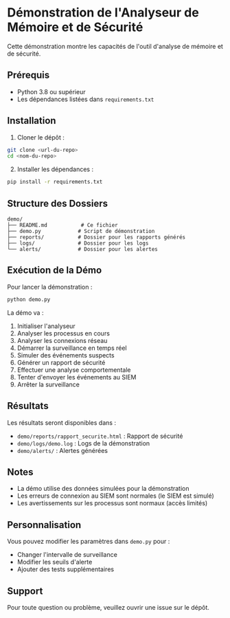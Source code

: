 # Démonstration de l'Analyseur de Mémoire et de Sécurité

Cette démonstration montre les capacités de l'outil d'analyse de mémoire et de sécurité.

## Prérequis

- Python 3.8 ou supérieur
- Les dépendances listées dans `requirements.txt`

## Installation

1. Cloner le dépôt :
```bash
git clone <url-du-repo>
cd <nom-du-repo>
```

2. Installer les dépendances :
```bash
pip install -r requirements.txt
```

## Structure des Dossiers

```
demo/
├── README.md           # Ce fichier
├── demo.py            # Script de démonstration
├── reports/           # Dossier pour les rapports générés
├── logs/              # Dossier pour les logs
└── alerts/            # Dossier pour les alertes
```

## Exécution de la Démo

Pour lancer la démonstration :

```bash
python demo.py
```

La démo va :
1. Initialiser l'analyseur
2. Analyser les processus en cours
3. Analyser les connexions réseau
4. Démarrer la surveillance en temps réel
5. Simuler des événements suspects
6. Générer un rapport de sécurité
7. Effectuer une analyse comportementale
8. Tenter d'envoyer les événements au SIEM
9. Arrêter la surveillance

## Résultats

Les résultats seront disponibles dans :
- `demo/reports/rapport_securite.html` : Rapport de sécurité
- `demo/logs/demo.log` : Logs de la démonstration
- `demo/alerts/` : Alertes générées

## Notes

- La démo utilise des données simulées pour la démonstration
- Les erreurs de connexion au SIEM sont normales (le SIEM est simulé)
- Les avertissements sur les processus sont normaux (accès limités)

## Personnalisation

Vous pouvez modifier les paramètres dans `demo.py` pour :
- Changer l'intervalle de surveillance
- Modifier les seuils d'alerte
- Ajouter des tests supplémentaires

## Support

Pour toute question ou problème, veuillez ouvrir une issue sur le dépôt. 